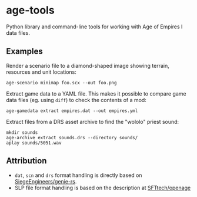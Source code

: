 # age-tools

Python library and command-line tools for working with Age of Empires I data files.

## Examples

Render a scenario file to a diamond-shaped image showing terrain, resources and unit locations:

```
age-scenario minimap foo.scx --out foo.png
```

Extract game data to a YAML file. This makes it possible to compare game data files (eg. using `diff`) to check the contents of a mod:

```
age-gamedata extract empires.dat --out empires.yml
```

Extract files from a DRS asset archive to find the "wololo" priest sound:

```
mkdir sounds
age-archive extract sounds.drs --directory sounds/
aplay sounds/5051.wav
```

## Attribution

- `dat`, `scn` and `drs` format handling is directly based on [SiegeEngineers/genie-rs](https://github.com/SiegeEngineers/genie-rs).
- SLP file format handling is based on the description at [SFTtech/openage](https://github.com/blob/9f13a91184e16af761fd9b654ff66cb3665261dd/doc/media/slp-files.md)


